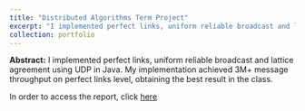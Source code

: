 ```yaml
---
title: "Distributed Algorithms Term Project"
excerpt: "I implemented perfect links, uniform reliable broadcast and lattice agreement using UDP in Java. My implementation achieved 3M+ message throughput on perfect links level, obtaining the best result in the class."
collection: portfolio
---
```


**Abstract:** I implemented perfect links, uniform reliable broadcast and lattice agreement using UDP in Java. My implementation achieved 3M+ message throughput on perfect links level, obtaining the best result in the class.

In order to access the report, click [here](https://github.com/EdinGuso/CS451-Distributed-Algorithms)